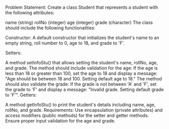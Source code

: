 Problem Statement:
Create a class Student that represents a student with the following attributes:

name (string)
rollNo (integer)
age (integer)
grade (character)
The class should include the following functionalities:

Constructor: A default constructor that initializes the student's name to an empty string, roll number to 0, age to 18, and grade to 'F'.

Setters:

A method setInfoStu() that allows setting the student's name, rollNo, age, and grade.
The method should include validation for the age:
If the age is less than 18 or greater than 100, set the age to 18 and display a message: "Age should be between 18 and 100. Setting default age to 18."
The method should also validate the grade:
If the grade is not between 'A' and 'F', set the grade to 'F' and display a message: "Invalid grade. Setting default grade to 'F'".
Getters:

A method getInfoStu() to print the student's details including name, age, rollNo, and grade.
Requirements:
Use encapsulation (private attributes) and access modifiers (public methods) for the setter and getter methods.
Ensure proper input validation for the age and grade.